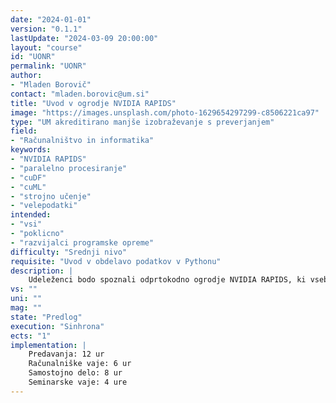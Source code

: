 ```yaml
---
date: "2024-01-01" 
version: "0.1.1"
lastUpdate: "2024-03-09 20:00:00"
layout: "course"
id: "UONR"
permalink: "UONR"
author:
- "Mladen Borovič"
contact: "mladen.borovic@um.si"
title: "Uvod v ogrodje NVIDIA RAPIDS"
image: "https://images.unsplash.com/photo-1629654297299-c8506221ca97"
type: "UM akreditirano manjše izobraževanje s preverjanjem"
field:
- "Računalništvo in informatika"
keywords:
- "NVIDIA RAPIDS"
- "paralelno procesiranje"
- "cuDF"
- "cuML"
- "strojno učenje"
- "velepodatki"
intended:
- "vsi"
- "poklicno"
- "razvijalci programske opreme"
difficulty: "Srednji nivo"
requisite: "Uvod v obdelavo podatkov v Pythonu"
description: |
    Udeleženci bodo spoznali odprtokodno ogrodje NVIDIA RAPIDS, ki vsebuje knjižnice za strojno pospešeno delo s podatki in strojno učenje. Predstavljena bo arhitektura ogrodja NVIDIA RAPIDS s poudarkom na knjižnicah cuDF in cuML. Udeleženci bodo na primerih preizkusili ogrodje NVIDIA RAPIDS in ga primerjali z rešitvami brez pospeševanja (knjižnica scikit-learn). V sklopu primerjave bodo na srednje veliki podatkovni zbirki naučili klasifikator in spoznali prednosti strojnega pospeševanja za potrebe strojnega učenja.
vs: ""
uni: ""
mag: ""
state: "Predlog"
execution: "Sinhrona"
ects: "1"
implementation: |
    Predavanja: 12 ur
    Računalniške vaje: 6 ur
    Samostojno delo: 8 ur
    Seminarske vaje: 4 ure
---
```

